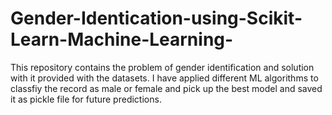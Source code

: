 # Gender-Identication-using-Scikit-Learn-Machine-Learning-
This repository contains the problem of gender identification and solution with it provided with the datasets. I have applied different ML algorithms to classfiy the record as male or female and pick up the best model and saved it as pickle file for future predictions.
